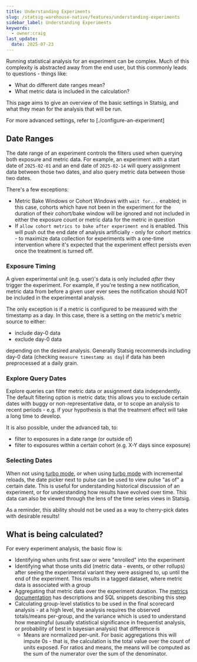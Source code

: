 ```yaml
---
title: Understanding Experiments
slug: /statsig-warehouse-native/features/understanding-experiments
sidebar_label: Understanding Experiments
keywords:
  - owner:craig
last_update:
  date: 2025-07-23
---
```


Running statistical analysis for an experiment can be complex. Much of this complexity is abstracted away from the end user, but this commonly leads to questions - things like:

- What do different date ranges mean?
- What metric data is included in the calculation?

This page aims to give an overview of the basic settings in Statsig, and what they mean for the analysis that will be run.

For more advanced settings, refer to [./configure-an-experiment]

## Date Ranges

The date range of an experiment controls the filters used when querying both exposure and metric data. For example, an experiment with a start date of `2025-02-01` and an end date of `2025-02-14` will query assignment data between those two dates, and also query metric data between those two dates.

There's a few exceptions:

- Metric Bake Windows or Cohort Windows with `wait for...` enabled; in this case, cohorts which have not been in the experiment for the duration of their cohort/bake window will be ignored and not included in either the exposure count or metric data for the metric in question
- If `allow cohort metrics to bake after experiment end` is enabled. This will push out the end date of analysis artificially - only for cohort metrics - to maximize data collection for experiments with a one-time intervention where it's expected that the experiment effect persists even once the treatment is turned off.

### Exposure Timing

A given experimental unit (e.g. user)'s data is only included _after_ they trigger the experiment. For example, if you're testing a new notification, metric data from before a given user ever sees the notification should NOT be included in the experimental analysis.

The only exception is if a metric is configured to be measured with the timestamp as a day. In this case, there is a setting on the metric's metric source to either:

- include day-0 data
- exclude day-0 data

depending on the desired analysis. Generally Statsig recommends including day-0 data (checking `measure timestamp as day`) if data has been preprocessed at a daily grain.

### Explore Query Dates

Explore queries can filter metric data or assignment data independently. The default filtering option is metric data; this allows you to exclude certain dates with buggy or non-representative data, or to scope an analysis to recent periods - e.g. if your hypothesis is that the treatment effect will take a long time to develop.

It is also possible, under the advanced tab, to:

- filter to exposures in a date range (or outside of)
- filter to exposures within a certain cohort (e.g. X-Y days since exposure)

### Selecting Dates

When not using [turbo mode](./turbo.md), or when using [turbo mode](./turbo.md) with incremental reloads, the date picker next to pulse can be used to view pulse "as of" a certain date. This is useful for understanding historical discussion of an experiment, or for understanding how results have evolved over time. This data can also be viewed through the lens of the time series views in Statsig.

As a reminder, this ability should not be used as a way to cherry-pick dates with desirable results!

## What is being calculated?

For every experiment analysis, the basic flow is:

- Identifying when units first saw or were "enrolled" into the experiment
- Identifying what those units did (metric data - events, or other rollups) after seeing the experimental variant they were assigned to, up until the end of the experiment. This results in a tagged dataset, where metric data is associated with a group
- Aggregating that metric data over the experiment duration. The [metrics documentation](../configuration/metrics.md) has descriptions and SQL snippets describing this step
- Calculating group-level statistics to be used in the final scorecard analysis - at a high level, the analysis requires the observed totals/means per-group, and the variance which is used to understand how meaningful (usually statistical significance in frequentist analysis, or probability of best in bayesian analysis) that difference is
  - Means are normalized per-unit. For basic aggregations this will impute 0s - that is, the calculation is the total value over the count of units exposed. For ratios and means, the means will be computed as the sum of the numerator over the sum of the denominator.
